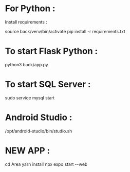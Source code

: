 # For Python :
Install requirements :

source back/venv/bin/activate
pip install -r requirements.txt

# To start Flask Python :

python3 back/app.py

# To start SQL Server :

sudo service mysql start

# Android Studio :

/opt/android-studio/bin/studio.sh


# NEW APP :

cd Area
yarn install
npx expo start --web

